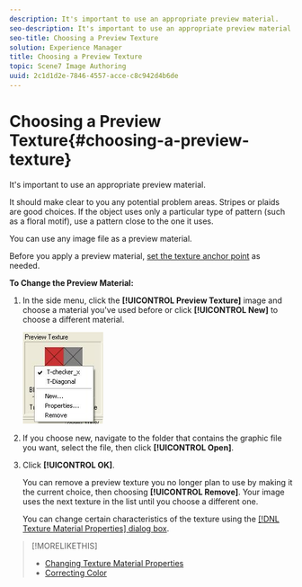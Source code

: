 ```yaml
---
description: It's important to use an appropriate preview material.
seo-description: It's important to use an appropriate preview material.
seo-title: Choosing a Preview Texture
solution: Experience Manager
title: Choosing a Preview Texture
topic: Scene7 Image Authoring
uuid: 2c1d1d2e-7846-4557-acce-c8c942d4b6de
---
```


# Choosing a Preview Texture{#choosing-a-preview-texture}

It's important to use an appropriate preview material.

It should make clear to you any potential problem areas. Stripes or plaids are good choices. If the object uses only a particular type of pattern (such as a floral motif), use a pattern close to the one it uses.

You can use any image file as a preview material.

Before you apply a preview material, [set the texture anchor point](../../c-vat-rend-pg/c-vat-work-text/t-vat-text-anchor-pt.md#task-b74408a9bc9641a090d89e8966e4587b) as needed.

**To Change the Preview Material:** 

1. In the side menu, click the **[!UICONTROL Preview Texture]** image and choose a material you've used before or click **[!UICONTROL New]** to choose a different material.

   ![Step Info](assets/preview_text.png)

1. If you choose new, navigate to the folder that contains the graphic file you want, select the file, then click **[!UICONTROL Open]**.
1. Click **[!UICONTROL OK]**.

   You can remove a preview texture you no longer plan to use by making it the current choice, then choosing **[!UICONTROL Remove]**. Your image uses the next texture in the list until you choose a different one.

   You can change certain characteristics of the texture using the [ [!DNL Texture Material Properties] dialog box](../../c-vat-rend-pg/c-vat-work-text/c-vat-text-mat-prop/c-vat-text-mat-prop.md#concept-56e919cfd48748169dc2f011aa95c5fd).

>[!MORELIKETHIS]
>
>* [Changing Texture Material Properties](../../c-vat-rend-pg/c-vat-work-text/c-vat-text-mat-prop/c-vat-text-mat-prop.md#concept-56e919cfd48748169dc2f011aa95c5fd)
>* [Correcting Color](../../c-vat-troubleshooting/r-vat-corr-color/r-vat-corr-color.md#reference-845cf6537e474053b516422f7666c78f)

